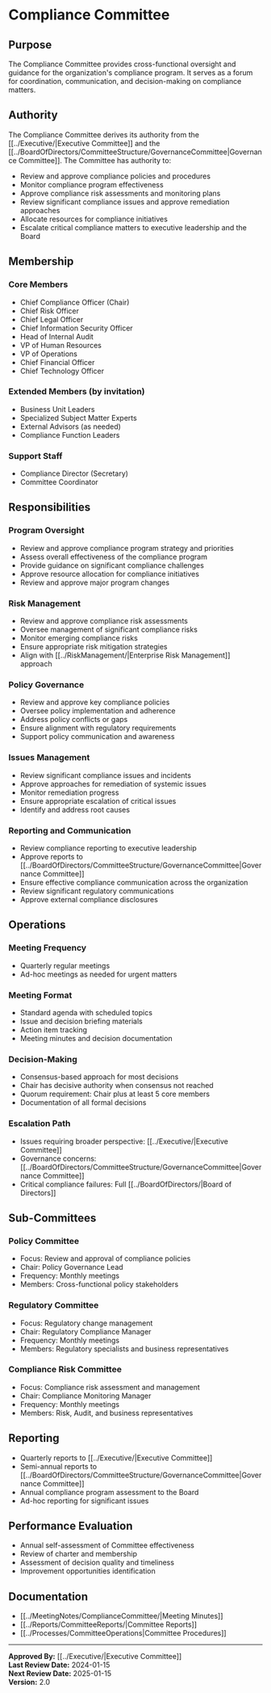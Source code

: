 # Compliance Committee

## Purpose
The Compliance Committee provides cross-functional oversight and guidance for the organization's compliance program. It serves as a forum for coordination, communication, and decision-making on compliance matters.

## Authority
The Compliance Committee derives its authority from the [[../Executive/|Executive Committee]] and the [[../BoardOfDirectors/CommitteeStructure/GovernanceCommittee|Governance Committee]]. The Committee has authority to:
- Review and approve compliance policies and procedures
- Monitor compliance program effectiveness
- Approve compliance risk assessments and monitoring plans
- Review significant compliance issues and approve remediation approaches
- Allocate resources for compliance initiatives
- Escalate critical compliance matters to executive leadership and the Board

## Membership
### Core Members
- Chief Compliance Officer (Chair)
- Chief Risk Officer
- Chief Legal Officer
- Chief Information Security Officer
- Head of Internal Audit
- VP of Human Resources
- VP of Operations
- Chief Financial Officer
- Chief Technology Officer

### Extended Members (by invitation)
- Business Unit Leaders
- Specialized Subject Matter Experts
- External Advisors (as needed)
- Compliance Function Leaders

### Support Staff
- Compliance Director (Secretary)
- Committee Coordinator

## Responsibilities

### Program Oversight
- Review and approve compliance program strategy and priorities
- Assess overall effectiveness of the compliance program
- Provide guidance on significant compliance challenges
- Approve resource allocation for compliance initiatives
- Review and approve major program changes

### Risk Management
- Review and approve compliance risk assessments
- Oversee management of significant compliance risks
- Monitor emerging compliance risks
- Ensure appropriate risk mitigation strategies
- Align with [[../RiskManagement/|Enterprise Risk Management]] approach

### Policy Governance
- Review and approve key compliance policies
- Oversee policy implementation and adherence
- Address policy conflicts or gaps
- Ensure alignment with regulatory requirements
- Support policy communication and awareness

### Issues Management
- Review significant compliance issues and incidents
- Approve approaches for remediation of systemic issues
- Monitor remediation progress
- Ensure appropriate escalation of critical issues
- Identify and address root causes

### Reporting and Communication
- Review compliance reporting to executive leadership
- Approve reports to [[../BoardOfDirectors/CommitteeStructure/GovernanceCommittee|Governance Committee]]
- Ensure effective compliance communication across the organization
- Review significant regulatory communications
- Approve external compliance disclosures

## Operations

### Meeting Frequency
- Quarterly regular meetings
- Ad-hoc meetings as needed for urgent matters

### Meeting Format
- Standard agenda with scheduled topics
- Issue and decision briefing materials
- Action item tracking
- Meeting minutes and decision documentation

### Decision-Making
- Consensus-based approach for most decisions
- Chair has decisive authority when consensus not reached
- Quorum requirement: Chair plus at least 5 core members
- Documentation of all formal decisions

### Escalation Path
- Issues requiring broader perspective: [[../Executive/|Executive Committee]]
- Governance concerns: [[../BoardOfDirectors/CommitteeStructure/GovernanceCommittee|Governance Committee]]
- Critical compliance failures: Full [[../BoardOfDirectors/|Board of Directors]]

## Sub-Committees

### Policy Committee
- Focus: Review and approval of compliance policies
- Chair: Policy Governance Lead
- Frequency: Monthly meetings
- Members: Cross-functional policy stakeholders

### Regulatory Committee
- Focus: Regulatory change management
- Chair: Regulatory Compliance Manager
- Frequency: Monthly meetings
- Members: Regulatory specialists and business representatives

### Compliance Risk Committee
- Focus: Compliance risk assessment and management
- Chair: Compliance Monitoring Manager
- Frequency: Monthly meetings
- Members: Risk, Audit, and business representatives

## Reporting
- Quarterly reports to [[../Executive/|Executive Committee]]
- Semi-annual reports to [[../BoardOfDirectors/CommitteeStructure/GovernanceCommittee|Governance Committee]]
- Annual compliance program assessment to the Board
- Ad-hoc reporting for significant issues

## Performance Evaluation
- Annual self-assessment of Committee effectiveness
- Review of charter and membership
- Assessment of decision quality and timeliness
- Improvement opportunities identification

## Documentation
- [[../MeetingNotes/ComplianceCommittee/|Meeting Minutes]]
- [[../Reports/CommitteeReports/|Committee Reports]]
- [[../Processes/CommitteeOperations|Committee Procedures]]

---
**Approved By:** [[../Executive/|Executive Committee]]  
**Last Review Date:** 2024-01-15  
**Next Review Date:** 2025-01-15  
**Version:** 2.0 